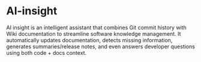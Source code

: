 # AI-insight
AI insight is an intelligent assistant that combines Git commit history with Wiki documentation to streamline software knowledge management.   It automatically updates documentation, detects missing information, generates summaries/release notes, and even answers developer questions using both code + docs context.
